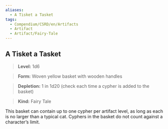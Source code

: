 ```yaml
---
aliases:
  - A Tisket a Tasket
tags:
  - Compendium/CSRD/en/Artifacts
  - Artifact
  - Artifact/Fairy-Tale
---
```

  
    
## A Tisket a Tasket  
> **Level:** 1d6    
> **Form:** Woven yellow basket with wooden handles   
> **Depletion:** 1 in 1d20 (check each time a cypher is added to the basket)    
> **Kind:** Fairy Tale  
    
This basket can contain up to one cypher per artifact level, as long as each is no larger than a typical cat. Cyphers in the basket do not count against a character’s limit.